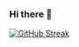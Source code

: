 ### Hi there 👋

[![GitHub Streak](https://github-readme-streak-stats.herokuapp.com?user=melikeecev&theme=tokyonight_duo&date_format=j%20M%5B%20Y%5D)](https://git.io/streak-stats)

<!--
**melikeecev/melikeecev** is a ✨ _special_ ✨ repository because its `README.md` (this file) appears on your GitHub profile.

Here are some ideas to get you started:

- 🔭 I’m currently working on ...
- 🌱 I’m currently learning ...
- 👯 I’m looking to collaborate on ...
- 🤔 I’m looking for help with ...
- 💬 Ask me about ...
- 📫 How to reach me: ...
- 😄 Pronouns: ...
- ⚡ Fun fact: ...
-->

